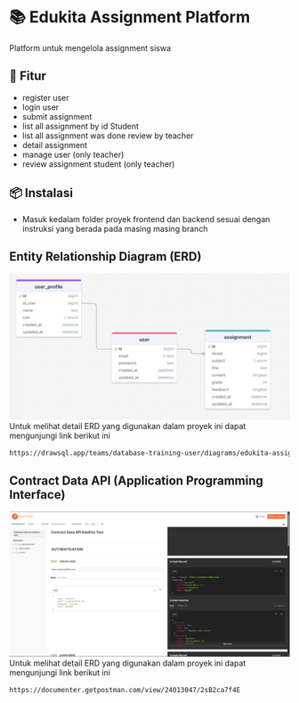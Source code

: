 # 📚 Edukita Assignment Platform

Platform untuk mengelola assignment siswa

## 🚀 Fitur

- register user
- login user
- submit assignment
- list all assignment by id Student
- list all assignment was done review by teacher
- detail assignment
- manage user (only teacher)
- review assignment student (only teacher)


## 📦 Instalasi
- Masuk kedalam folder proyek frontend dan backend sesuai dengan instruksi yang berada pada masing masing branch

## Entity Relationship Diagram (ERD)
![Tampilan ERD](./images/ERD.jpg)
Untuk melihat detail ERD yang digunakan dalam proyek ini dapat mengunjungi link berikut ini
```bash
https://drawsql.app/teams/database-training-user/diagrams/edukita-assignment-platform
```

## Contract Data API (Application Programming Interface)
![Tampilan Contract Data API](./images/api.jpg)
Untuk melihat detail ERD yang digunakan dalam proyek ini dapat mengunjungi link berikut ini
```bash
https://documenter.getpostman.com/view/24013047/2sB2ca7f4E
```
